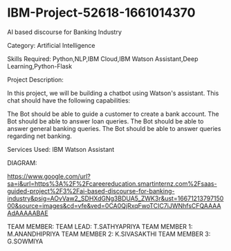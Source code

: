 # IBM-Project-52618-1661014370
AI based discourse for Banking Industry

Category:
Artificial Intelligence

Skills Required:
Python,NLP,IBM Cloud,IBM Watson Assistant,Deep Learning,Python-Flask

Project Description:

In this project, we will be building a chatbot using Watson's assistant. This chat should have the following capabilities:


The Bot should be able to guide a customer to create a bank account.
The Bot should be able to answer loan queries.
The Bot should be able to answer general banking queries.
The Bot should be able to answer queries regarding net banking.

Services Used:
IBM Watson Assistant

DIAGRAM:

https://www.google.com/url?sa=i&url=https%3A%2F%2Fcareereducation.smartinternz.com%2Fsaas-guided-project%2F3%2Fai-based-discourse-for-banking-industry&psig=AOvVaw2_SDHXdGNg3BDUA5_ZWK3r&ust=1667121379715000&source=images&cd=vfe&ved=0CA0QjRxqFwoTCIC7iJWNhfsCFQAAAAAdAAAAABAE

TEAM MEMBER:
TEAM LEAD: T.SATHYAPRIYA
TEAM MEMBER 1: M.ANANDHIPRIYA
TEAM MEMBER 2: K.SIVASAKTHI
TEAM MEMBER 3: G.SOWMIYA
